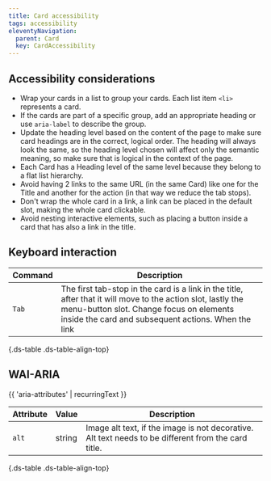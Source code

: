 ```yaml
---
title: Card accessibility
tags: accessibility
eleventyNavigation:
  parent: Card
  key: CardAccessibility
---
```

<section>
  
## Accessibility considerations

- Wrap your cards in a list to group your cards. Each list item `<li>` represents a card.
- If the cards are part of a specific group, add an appropriate heading or use `aria-label` to describe the group.
- Update the heading level based on the content of the page to make sure card headings are in the correct, logical order. The heading will always look the same, so the heading level chosen will affect only the semantic meaning, so make sure that is logical in the context of the page.
- Each Card has a Heading level of the same level because they belong to a flat list hierarchy.
- Avoid having 2 links to the same URL (in the same Card) like one for the Title and another for the action (in that way we reduce the tab stops).
- Don't wrap the whole card in a link, a link can be placed in the default slot, making the whole card clickable.
- Avoid nesting interactive elements, such as placing a button inside a card that has also a link in the title.
  
</section>

<section>

## Keyboard interaction

<div class="ds-table-wrapper">

|Command|Description|
|-|-|
|`Tab`|The first tab-stop in the card is a link in the title, after that it will move to the action slot, lastly the menu-button slot. Change focus on elements inside the card and subsequent actions. When the link|

{.ds-table .ds-table-align-top}

</div>

</section>
<section> 

## WAI-ARIA

{{ 'aria-attributes' | recurringText }}

<div class="ds-table-wrapper">

|Attribute|Value|Description|
|-|-|-|
|`alt`|string|Image alt text, if the image is not decorative. Alt text needs to be different from the card title.|

{.ds-table .ds-table-align-top}
</div>

</section>
